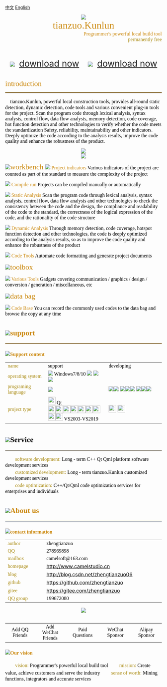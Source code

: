 ﻿<style>
 .md-toc{z-index:999;display: block; position: fixed; left: 4px; top: 4px; width: 200px; color:#cc8b13; font-size:12px; line-height:1.4;}
</style>

[中文](index.html)
[English](index_en.html)

<div align='center'>
    <img src="./common/logo_devs.png"/>
    <center><font color="#cc8b13" size=6 face="Microsoft YaHei">tianzuo.Kunlun</font></center>
</div>
<div align='right'>
<font color="#cc8b13" size=3 face="Microsoft YaHei">Programmer's powerful local build tool</font>
<br>
<font color="#aa8b13" size=3 face="Microsoft YaHei">permanently free</font>
<br>
<br>
<br>
<br>
</div>
<div align='center'>
<img src="./common/down_baidu.svg"/>　<a href="https://pan.baidu.com/s/1Abnr2yTAHukV8AyX2-ZK1A?pwd=1234"  style="font-size:28px;" target="_blank">download now</a>　　<img src="./common/down_weiyun.svg"/>　<a href="https://share.weiyun.com/1WNeAnwL" style="font-size:28px;" target="_blank">download now</a>
</div>
<br>
<br>
<font color="#cc8b13" size=5 face="Microsoft YaHei"> introduction</font>
<hr style="height:1px;border:none;border-top:1px groove #cc8b13;" />

<font color="#000000" size=3 face="Microsoft YaHei">　tianzuo.Kunlun, powerful local construction tools, provides all-round static detection, dynamic detection, code tools and various convenient plug-in tools for the project. Scan the program code through lexical analysis, syntax analysis, control flow, data flow analysis, memory detection, code coverage, hot function detection and other technologies to verify whether the code meets the standardization Safety, reliability, maintainability and other indicators. Deeply optimize the code according to the analysis results, improve the code quality and enhance the robustness of the product.
</font>

<div align='center'>
    <img src="./images_en/cap001.png"/>
</div>

<div align='center'>
    <img src="./images_en/cap000.png"/>
</div>

<img src="./common/dev_btnWorkSpace.svg"/><font color="#cc8b13" size=5 face="Microsoft YaHei">workbench  </font>
<font color="#cc8b13" size=5 face="Microsoft YaHei">     </font><img src="./common/dev_btnInfo.svg"/><font color="#cc8b13" size=3 face="Microsoft YaHei"> Project indicators </font><font color="#000000" size=3 face="Microsoft YaHei">Various indicators of the project are counted as part of the standard to measure the complexity of the project</font>

<font color="#cc8b13" size=5 face="Microsoft YaHei">     </font><img src="./common/dev_btnCompile.svg"/><font color="#cc8b13" size=3 face="Microsoft YaHei"> Compile run </font><font color="#000000" size=3 face="Microsoft YaHei">Projects can be compiled manually or automatically</font>

<font color="#cc8b13" size=5 face="Microsoft YaHei">     </font><img src="./common/dev_btnAnalyse.svg"/><font color="#cc8b13" size=3 face="Microsoft YaHei"> Static Analysis </font><font color="#000000" size=3 face="Microsoft YaHei">Scan the program code through lexical analysis, syntax analysis, control flow, data flow analysis and other technologies to check the consistency between the code and the design, the compliance and readability of the code to the standard, the correctness of the logical expression of the code, and the rationality of the code structure</font>

<font color="#cc8b13" size=5 face="Microsoft YaHei">     </font><img src="./common/dev_btnDAnalyse.svg"/><font color="#cc8b13" size=3 face="Microsoft YaHei"> Dynamic Analysis </font><font color="#000000" size=3 face="Microsoft YaHei">Through memory detection, code coverage, hotspot function detection and other technologies, the code is deeply optimized according to the analysis results, so as to improve the code quality and enhance the robustness of the product</font>

<font color="#cc8b13" size=5 face="Microsoft YaHei">     </font><img src="./common/dev_btnTools.svg"/><font color="#cc8b13" size=3 face="Microsoft YaHei"> Code Tools </font><font color="#000000" size=3 face="Microsoft YaHei">Automate code formatting and generate project documents</font>

<img src="./common/dev_btnTools.svg"/><font color="#cc8b13" size=5 face="Microsoft YaHei">toolbox  </font>

<font color="#cc8b13" size=5 face="Microsoft YaHei">     </font><img src="./common/dev_btnTools.svg"/><font color="#cc8b13" size=3 face="Microsoft YaHei"> Various Tools </font><font color="#000000" size=3 face="Microsoft YaHei">Gadgets covering communication / graphics / design / conversion / generation / miscellaneous, etc</font>

<img src="./common/dev_btnFileBag.svg"/><font color="#cc8b13" size=5 face="Microsoft YaHei">data bag  </font>

<font color="#cc8b13" size=5 face="Microsoft YaHei">     </font><img src="./common/com_btnCode.svg"/><font color="#cc8b13" size=3 face="Microsoft YaHei"> Code Base </font><font color="#000000" size=3 face="Microsoft YaHei">You can record the commonly used codes to the data bag and browse the copy at any time</font>

# <img src="./common/com_btnAbout.svg"/><font color="#cc8b13" size=5 face="Microsoft YaHei">support </font>
<hr style="height:1px;border:none;border-top:1px groove #cc8b13;" />

### <img src="./common/com_btnHelp.svg"/><font color="#cc8b13" size=3 face="Microsoft YaHei">Support content </font>
<table>
  <tr>
    <td width="10%"><font color="#aa8b13" size=3 face="Microsoft YaHei">name</font></td>
    <td width="20%"><font color="#000000" size=3 face="Microsoft YaHei">support</font></td>
	<td width="20%"><font color="#000000" size=3 face="Microsoft YaHei">developing</font></td>
  </tr>
  <tr>
    <td><font color="#aa8b13" size=3 face="Microsoft YaHei">operating system</font></td>
    <td><img src="./common/windows.svg"/><font color="#000000" size=3 face="Microsoft YaHei"> Windows7/8/10</font> <img src="./common/macos.svg"/> <img src="./common/ubuntu.svg"/> <img src="./common/uos.png"/></td>
	<td></td>
  </tr>
  <tr>
    <td><font color="#aa8b13" size=3 face="Microsoft YaHei">programing language</font></td>
    <td><img src="./common/Language_cpp.svg"/></td>
	<td><img src="./common/Language_java.svg"/><img src="./common/Language_js.svg"/> <img src="./common/Language_csharp.svg"/><img src="./common/Language_python.svg"/><img src="./common/Language_go.svg"/> <img src="./common/Language_php.svg"/><img src="./common/Language_ruby.svg"/><img src="./common/Language_swift.svg"/></td>
  </tr>
  <tr>
    <td><font color="#aa8b13" size=3 face="Microsoft YaHei">project type</font></td>
    <td><img src="./common/IDE_Qt.png" width=24px height=24px/><font color="#000000" size=3 face="Microsoft YaHei"> Qt</font><br>
	<img src="./common/IDE_VS2003.png" width=24px height=24px/><img src="./common/IDE_VS2005.png" width=24px height=24px/><img src="./common/IDE_VS2008.png" width=24px height=24px/><img src="./common/IDE_VS2010.png" width=24px height=24px/><img src="./common/IDE_VS2012.png" width=24px height=24px/><img src="./common/IDE_VS2013.png" width=24px height=24px/><img src="./common/IDE_VS2015.png" width=24px height=24px/><img src="./common/IDE_VS2017.png" width=24px height=24px/><img src="./common/IDE_VS2019.png" width=24px height=24px/><font color="#000000" size=3 face="Microsoft YaHei"> VS2003-VS2019</font></td>	
	<td><img src="./common/IDE_ECLIPSE.png" width=24px height=24px/> <img src="./common/IDE_IntellijIDEA.png" width=24px height=24px/></td>
  </tr>
</table>

# <img src="./common/com_btnVision.svg"/><font color="#000000" size=5 face="Microsoft YaHei">Service </font>
<hr style="height:1px;border:none;border-top:1px groove #cc8b13;" />
<font color="#aa8b13" size=3 face="Microsoft YaHei">　　software development: </font><font color="#000000" size=3 face="Microsoft YaHei">Long - term C++ Qt Qml platform software development services</font>
<br>
<font color="#aa8b13" size=3 face="Microsoft YaHei">　　customized development: </font><font color="#000000" size=3 face="Microsoft YaHei">Long - term tianzuo.Kunlun customized development services</font>
<br>
<font color="#aa8b13" size=3 face="Microsoft YaHei">　　code optimization: </font><font color="#000000" size=3 face="Microsoft YaHei">C++/Qt/Qml code optimization services for enterprises and individuals</font>

# <img src="./common/com_btnAbout.svg"/><font color="#cc8b13" size=5 face="Microsoft YaHei">About us </font>
<hr style="height:1px;border:none;border-top:1px groove #cc8b13;" />

### <img src="./common/com_btnWriter.svg"/><font color="#cc8b13" size=3 face="Microsoft YaHei">contact information </font>
<style type="text/css">
a.httplink:link {color: #000000}
a.httplink:hover {color: #aa8b13}
a.httplink:visited {color: #aa8b13}
</style>
<table>
  <tr>
    <td width="10%"><font color="#aa8b13" size=3 face="Microsoft YaHei">author</font></td>
    <td width="20%"><font color="#000000" size=3 face="Microsoft YaHei">zhengtianzuo</font></td>
  </tr>
  <tr>
    <td><font color="#aa8b13" size=3 face="Microsoft YaHei">QQ</font></td>
    <td><font color="#000000" size=3 face="Microsoft YaHei">278969898</font></td>
  </tr>
  <tr>
    <td><font color="#aa8b13" size=3 face="Microsoft YaHei">mailbox</font></td>
    <td><font color="#000000" size=3 face="Microsoft YaHei">camelsoft@163.com</font></td>
  </tr>
  <tr>
    <td><font color="#aa8b13" size=3 face="Microsoft YaHei">homepage</font></td>
    <td><a class="httplink" href="http://www.camelstudio.cn">http://www.camelstudio.cn</a></td>
  </tr>
  <tr>
    <td><font color="#aa8b13" size=3 face="Microsoft YaHei">blog</font></td>
    <td><a class="httplink" href="http://blog.csdn.net/zhengtianzuo06">http://blog.csdn.net/zhengtianzuo06</a></td>
  </tr>
  <tr>
    <td><font color="#aa8b13" size=3 face="Microsoft YaHei">github</font></td>
    <td><a class="httplink" href="https://github.com/zhengtianzuo">https://github.com/zhengtianzuo</a></td>
  </tr>
  <tr>
    <td><font color="#aa8b13" size=3 face="Microsoft YaHei">gitee</font></td>
    <td><a class="httplink" href="https://gitee.com/zhengtianzuo">https://gitee.com/zhengtianzuo</a></td>
  </tr>
  <tr>
    <td><font color="#aa8b13" size=3 face="Microsoft YaHei">QQ group</font></td>
    <td><font color="#000000" size=3 face="Microsoft YaHei">199672080</font></td>
  </tr>
</table>
<div align='center'>
    <img src="./common/allinone.png"/>
</div>
<br>
<table>
  <tr>
  <td align='center' width="10%"><font color="#000000" size=3 face="Microsoft YaHei">Add QQ Friends</font></td>
  <td align='center' width="10%"><font color="#000000" size=3 face="Microsoft YaHei">Add WeChat Friends</font></td>
  <td align='center' width="10%"><font color="#000000" size=3 face="Microsoft YaHei">Paid Questions</font></td>
  <td align='center' width="10%"><font color="#000000" size=3 face="Microsoft YaHei">WeChat Sponsor</font></td>
  <td align='center' width="10%"><font color="#000000" size=3 face="Microsoft YaHei">Alipay Sponsor</font></td>
  </tr>
</table>

### <img src="./common/com_btnVision.svg"/><font color="#cc8b13" size=3 face="Microsoft YaHei">Our vision </font>
<font color="#aa8b13" size=3 face="Microsoft YaHei">　　vision: </font><font color="#000000" size=3 face="Microsoft YaHei">Programmer's powerful local build tool</font>
<font color="#aa8b13" size=3 face="Microsoft YaHei">　　mission: </font><font color="#000000" size=3 face="Microsoft YaHei">Create value, achieve customers and serve the industry</font>
<font color="#aa8b13" size=3 face="Microsoft YaHei">　　sense of worth: </font><font color="#000000" size=3 face="Microsoft YaHei">Mining functions, integrators and accurate services</font>
